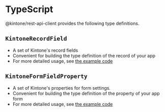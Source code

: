 <!-- TODO: link this page from README -->

# TypeScript

@kintone/rest-api-client provides the following type definitions.

## `KintoneRecordField`

- A set of Kintone's record fields
- Convenient for building the type definition of the record of your app
- For more detailed usage, see [the example code](../src/KintoneFields/exportTypes/__checks__/usecase-field.ts)

## `KintoneFormFieldProperty`

- A set of Kintone's properties for form settings.
- Convenient for building the type definition of the property of your app form
- For more detailed usage, see [the example code](../src/KintoneFields/exportTypes/__checks__/usecase-property.ts)

<!-- TODO: Document about `KintoneFormLayout` -->
